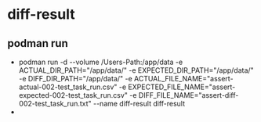 # diff-result
## podman run
* podman run -d  --volume /Users-Path:/app/data -e ACTUAL_DIR_PATH="/app/data/" -e EXPECTED_DIR_PATH="/app/data/" -e DIFF_DIR_PATH="/app/data/" -e ACTUAL_FILE_NAME="assert-actual-002-test_task_run.csv" -e EXPECTED_FILE_NAME="assert-expected-002-test_task_run.csv" -e DIFF_FILE_NAME="assert-diff-002-test_task_run.txt" --name diff-result diff-result
* 